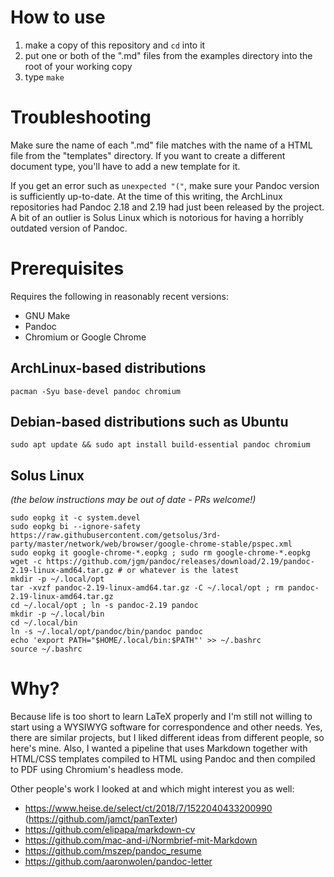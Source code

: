 # How to use

1. make a copy of this repository and `cd` into it
2. put one or both of the ".md" files from the examples directory into the root of your working copy
3. type `make`

# Troubleshooting

Make sure the name of each ".md" file matches with the name of a HTML file from the "templates" directory. If you want to create a different document type, you'll have to add a new template for it.

If you get an error such as `unexpected "("`, make sure your Pandoc version is sufficiently up-to-date. At the time of this writing, the ArchLinux repositories had Pandoc 2.18 and 2.19 had just been released by the project. A bit of an outlier is Solus Linux which is notorious for having a horribly outdated version of Pandoc.

# Prerequisites

Requires the following in reasonably recent versions:

- GNU Make
- Pandoc
- Chromium or Google Chrome 

## ArchLinux-based distributions

```
pacman -Syu base-devel pandoc chromium
```

## Debian-based distributions such as Ubuntu

```
sudo apt update && sudo apt install build-essential pandoc chromium
```

## Solus Linux

_(the below instructions may be out of date - PRs welcome!)_

```
sudo eopkg it -c system.devel
sudo eopkg bi --ignore-safety https://raw.githubusercontent.com/getsolus/3rd-party/master/network/web/browser/google-chrome-stable/pspec.xml
sudo eopkg it google-chrome-*.eopkg ; sudo rm google-chrome-*.eopkg
wget -c https://github.com/jgm/pandoc/releases/download/2.19/pandoc-2.19-linux-amd64.tar.gz # or whatever is the latest
mkdir -p ~/.local/opt
tar -xvzf pandoc-2.19-linux-amd64.tar.gz -C ~/.local/opt ; rm pandoc-2.19-linux-amd64.tar.gz
cd ~/.local/opt ; ln -s pandoc-2.19 pandoc
mkdir -p ~/.local/bin
cd ~/.local/bin
ln -s ~/.local/opt/pandoc/bin/pandoc pandoc
echo 'export PATH="$HOME/.local/bin:$PATH"' >> ~/.bashrc
source ~/.bashrc
```

# Why?

Because life is too short to learn LaTeX properly and I'm still not willing to start using a WYSIWYG software for correspondence and other needs. Yes, there are similar projects, but I liked different ideas from different people, so here's mine. Also, I wanted a pipeline that uses Markdown together with HTML/CSS templates compiled to HTML using Pandoc and then compiled to PDF using Chromium's headless mode.

Other people's work I looked at and which might interest you as well:

- https://www.heise.de/select/ct/2018/7/1522040433200990
  (https://github.com/jamct/panTexter)
- https://github.com/elipapa/markdown-cv
- https://github.com/mac-and-i/Normbrief-mit-Markdown
- https://github.com/mszep/pandoc_resume
- https://github.com/aaronwolen/pandoc-letter
